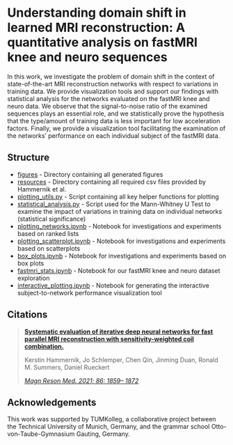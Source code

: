 # Understanding domain shift in learned MRI reconstruction: A quantitative analysis on fastMRI knee and neuro sequences

In this work, we investigate the problem of domain shift in the context of state-of-the-art MRI reconstruction networks with respect to variations in training data. We provide visualization tools and support our findings with statistical analysis for the networks evaluated on the fastMRI knee and neuro data. We observe that the signal-to-noise ratio of the examined sequences plays an essential role, and we statistically prove the hypothesis that the type/amount of training data is less important for low acceleration factors. Finally, we provide a visualization tool facilitating the examination of the networks’ performance on each individual subject of the fastMRI data. 

## Structure
- [figures](figures/) - Directory containing all generated figures
- [resources](recources/) - Directory containing all required csv files provided by Hammernik et al.
- [plotting_utils.py](plotting_utils.py) - Script containing all key helper functions for plotting
- [statistical_analysis.py](statistical_analysis.py) - Script used for the Mann-Whitney U Test to examine the impact of variations in training data on individual networks (statistical significance)
- [plotting_networks.ipynb](plotting_networks.ipynb) - Notebook for investigations and experiments based on ranked lists
- [plotting_scatterplot.ipynb](plotting_scatterplot.ipynb) - Notebook for investigations and experiments based on scatterplots
- [box_plots.ipynb](box_plots.ipynb) - Notebook for investigations and experiments based on box plots
- [fastmri_stats.ipynb](fastmri_stats.ipynb) - Notebook for our fastMRI knee and neuro dataset exploration
- [interactive_plotting.ipynb](interactive_plotting.ipynb) - Notebook for generating the interactive subject-to-network performance visualization tool

## Citations
> [**Systematic evaluation of iterative deep neural networks for fast parallel MRI reconstruction with sensitivity-weighted coil combination.**](https://doi.org/10.1002/mrm.28827)
> 
> Kerstin Hammernik, Jo Schlemper, Chen Qin, Jinming Duan, Ronald M. Summers, Daniel Rueckert
> 
> *[Magn Reson Med. 2021; 86: 1859– 1872](https://doi.org/10.1002/mrm.28827)*

## Acknowledgements
This work was supported by TUMKolleg, a collaborative project between the Technical University of Munich, Germany, and the grammar school Otto-von-Taube-Gymnasium Gauting, Germany.